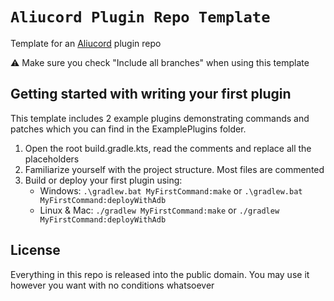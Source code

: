 # `Aliucord Plugin Repo Template`

Template for an [Aliucord](https://github.com/Aliucord) plugin repo

⚠️ Make sure you check "Include all branches" when using this template

## Getting started with writing your first plugin

This template includes 2 example plugins demonstrating commands and patches which you can find in
the ExamplePlugins folder.

1. Open the root build.gradle.kts, read the comments and replace all the placeholders
2. Familiarize yourself with the project structure. Most files are commented
3. Build or deploy your first plugin using:
    - Windows: `.\gradlew.bat MyFirstCommand:make` or `.\gradlew.bat MyFirstCommand:deployWithAdb`
    - Linux & Mac: `./gradlew MyFirstCommand:make` or `./gradlew MyFirstCommand:deployWithAdb`

## License

Everything in this repo is released into the public domain. You may use it however you want with no
conditions whatsoever
